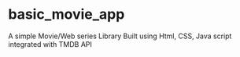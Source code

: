 # basic_movie_app
A simple Movie/Web series Library Built using Html, CSS, Java script integrated with TMDB API
